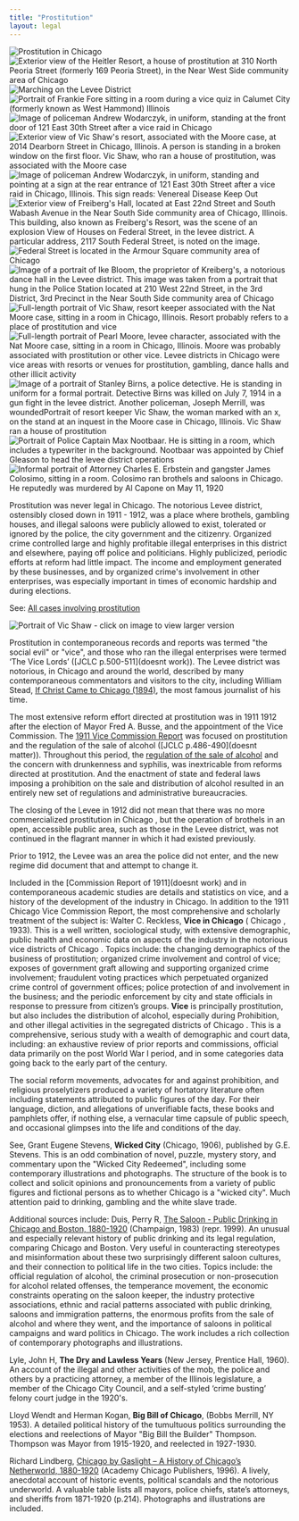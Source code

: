 ```yaml
---
title: "Prostitution"
layout: legal
---
```


![Prostitution in Chicago]()
![Exterior view of the Heitler Resort, a house of prostitution at 310 North Peoria Street (formerly 169 Peoria Street), in the Near West Side community area of Chicago]()
![Marching on the Levee District]()
![Portrait of Frankie Fore sitting in a room during a vice quiz in Calumet City (formerly known as West Hammond) Illinois]()
![Image of policeman Andrew Wodarczyk, in uniform, standing at the front door of 121 East 30th Street after a vice raid in Chicago]()
![Exterior view of Vic Shaw's resort, associated with the Moore case, at 2014 Dearborn Street in Chicago, Illinois. A person is standing in a broken window on the first floor. Vic Shaw, who ran a house of prostitution, was associated with the Moore case]()
![Image of policeman Andrew Wodarczyk, in uniform, standing and pointing at a sign at the rear entrance of 121 East 30th Street after a vice raid in Chicago, Illinois. This sign reads: Venereal Disease Keep Out]()
![Exterior view of Freiberg's Hall, located at East 22nd Street and South Wabash Avenue in the Near South Side community area of Chicago, Illinois. This building, also known as Freiberg's Resort, was the scene of an explosion View of Houses on Federal Street, in the levee district. A particular address, 2117 South Federal Street, is noted on the image.]()
![Federal Street is located in the Armour Square community area of Chicago]()
![Image of a portrait of Ike Bloom, the proprietor of Kreiberg's, a notorious dance hall in the Levee district. This image was taken from a portrait that hung in the Police Station located at 210 West 22nd Street, in the 3rd District, 3rd Precinct in the Near South Side community area of Chicago]()
![Full-length portrait of Vic Shaw, resort keeper associated with the Nat Moore case, sitting in a room in Chicago, Illinois. Resort probably refers to a place of prostitution and vice]()
![Full-length portrait of Pearl Moore, levee character, associated with the Nat Moore case, sitting in a room in Chicago, Illinois. Moore was probably associated with prostitution or other vice. Levee districts in Chicago were vice areas with resorts or venues for prostitution, gambling, dance halls and other illicit activity]()
![Image of a portrait of Stanley Birns, a police detective. He is standing in uniform for a formal portrait. Detective Birns was killed on July 7, 1914 in a gun fight in the levee district. Another policeman, Joseph Merrill, was woundedPortrait of resort keeper Vic Shaw, the woman marked with an x, on the stand at an inquest in the Moore case in Chicago, Illinois. Vic Shaw ran a house of prostitution]()
![Portrait of Police Captain Max Nootbaar. He is sitting in a room, which includes a typewriter in the background. Nootbaar was appointed by Chief Gleason to head the levee district operations]()
![Informal portrait of Attorney Charles E. Erbstein and gangster James Colosimo, sitting in a room. Colosimo ran brothels and saloons in Chicago. He reputedly was murdered by Al Capone on May 11, 1920]()

Prostitution was never legal in Chicago. The notorious Levee district, ostensibly closed down in 1911 - 1912, was a place where brothels, gambling houses, and illegal saloons were publicly allowed to exist, tolerated or ignored by the police, the city government and the citizenry. Organized crime controlled large and highly profitable illegal enterprises in this district and elsewhere, paying off police and politicians. Highly publicized, periodic efforts at reform had little impact. The income and employment generated by these businesses, and by organized crime's involvement in other enterprises, was especially important in times of economic hardship and during elections.

See: [All cases involving prostitution](/database/?backToResults=1&voccup=53&page=1)

![Portrait of Vic Shaw - click on image to view larger version]()

Prostitution in contemporaneous records and reports was termed "the social evil" or "vice", and those who ran the illegal enterprises were termed ‘The Vice Lords’ ([JCLC p.500-511](doesnt work)). The Levee district was notorious, in Chicago and around the world, described by many contemporaneous commentators and visitors to the city, including William Stead, [If Christ Came to Chicago (1894)](/pubs/ICCTC/), the most famous journalist of his time.

The most extensive reform effort directed at prostitution was in 1911 1912 after the election of Mayor Fred A. Busse, and the appointment of the Vice Commission. The [1911 Vice Commission Report](/pubs/vice/) was focused on prostitution and the regulation of the sale of alcohol ([JCLC p.486-490](doesnt matter)). Throughout this period, the [regulation of the sale of alcohol](/historical/movements/prohibition/) and the concern with drunkenness and syphilis, was inextricable from reforms directed at prostitution. And the enactment of state and federal laws imposing a prohibition on the sale and distribution of alcohol resulted in an entirely new set of regulations and administrative bureaucracies.

The closing of the Levee in 1912 did not mean that there was no more commercialized prostitution in Chicago , but the operation of brothels in an open, accessible public area, such as those in the Levee district, was not continued in the flagrant manner in which it had existed previously.

Prior to 1912, the Levee was an area the police did not enter, and the new regime did document that and attempt to change it.

Included in the [Commission Report of 1911](doesnt work) and in contemporaneous academic studies are details and statistics on vice, and a history of the development of the industry in Chicago. In addition to the 1911 Chicago Vice Commission Report, the most comprehensive and scholarly treatment of the subject is: Walter C. Reckless, __Vice in Chicago__ ( Chicago , 1933). This is a well written, sociological study, with extensive demographic, public health and economic data on aspects of the industry in the notorious vice districts of Chicago . Topics include: the changing demographics of the business of prostitution; organized crime involvement and control of vice; exposes of government graft allowing and supporting organized crime involvement; fraudulent voting practices which perpetuated organized crime control of government offices; police protection of and involvement in the business; and the periodic enforcement by city and state officials in response to pressure from citizen’s groups. __Vice__ is principally prostitution, but also includes the distribution of alcohol, especially during Prohibition, and other illegal activities in the segregated districts of Chicago . This is a comprehensive, serious study with a wealth of demographic and court data, including: an exhaustive review of prior reports and commissions, official data primarily on the post World War I period, and in some categories data going back to the early part of the century.

The social reform movements, advocates for and against prohibition, and religious proselytizers produced a variety of hortatory literature often including statements attributed to public figures of the day. For their language, diction, and allegations of unverifiable facts, these books and pamphlets offer, if nothing else, a vernacular time capsule of public speech, and occasional glimpses into the life and conditions of the day.

See, Grant Eugene Stevens, __Wicked City__ (Chicago, 1906), published by G.E. Stevens. This is an odd combination of novel, puzzle, mystery story, and commentary upon the "Wicked City Redeemed", including some contemporary illustrations and photographs. The structure of the book is to collect and solicit opinions and pronouncements from a variety of public figures and fictional persons as to whether Chicago is a "wicked city". Much attention paid to drinking, gambling and the white slave trade.

Additional sources include:
   Duis, Perry R, [The Saloon - Public Drinking in Chicago and Boston, 1880-1920](https://www.amazon.com/exec/obidos/tg/detail/-/0252067819/qid=1086274147/sr=1-1/ref=sr_1_1/104-5698753-1575148?v=glance&s=books) (Champaign, 1983) (repr. 1999). An unusual and especially relevant history of public drinking and its legal regulation, comparing Chicago and Boston. Very useful in counteracting stereotypes and misinformation about these two surprisingly different saloon cultures, and their connection to political life in the two cities. Topics include: the official regulation of alcohol, the criminal prosecution or non-prosecution for alcohol related offenses, the temperance movement, the economic constraints operating on the saloon keeper, the industry protective associations, ethnic and racial patterns associated with public drinking, saloons and immigration patterns, the enormous profits from the sale of alcohol and where they went, and the importance of saloons in political campaigns and ward politics in Chicago. The work includes a rich collection of contemporary photographs and illustrations.

   Lyle, John H, __The Dry and Lawless Years__ (New Jersey, Prentice Hall, 1960). An account of the illegal and other activities of the mob, the police and others by a practicing attorney, a member of the Illinois legislature, a member of the Chicago City Council, and a self-styled ‘crime busting’ felony court judge in the 1920's.

   Lloyd Wendt and Herman Kogan, __Big Bill of Chicago__, (Bobbs Merrill, NY 1953). A detailed political history of the tumultuous politics surrounding the elections and reelections of Mayor "Big Bill the Builder" Thompson. Thompson was Mayor from 1915-1920, and reelected in 1927-1930.

   Richard Lindberg, [Chicago by Gaslight – A History of Chicago’s Netherworld, 1880-1920](https://www.amazon.com/exec/obidos/tg/detail/-/0897334213/qid=1086274256/sr=1-1/ref=sr_1_1/104-5698753-1575148?v=glance&s=books) (Academy Chicago Publishers, 1996). A lively, anecdotal account of historic events, political scandals and the notorious underworld. A valuable table lists all mayors, police chiefs, state’s attorneys, and sheriffs from 1871-1920 (p.214). Photographs and illustrations are included.
